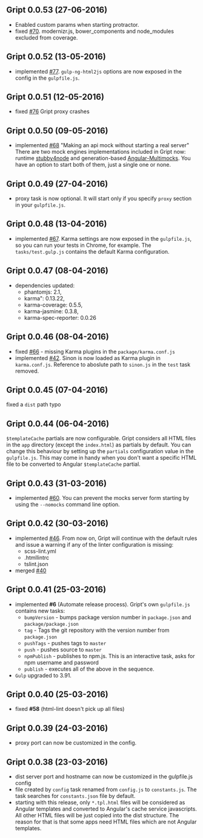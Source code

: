 ## Gript 0.0.53 (27-06-2016)

- Enabled custom params when starting protractor.
- fixed [#70](https://github.com/Nykredit/gript/issues/70). modernizr.js, bower_components and node_modules excluded from coverage.
 

## Gript 0.0.52 (13-05-2016)

- implemented [#77](https://github.com/Nykredit/gript/issues/77).  `gulp-ng-html2js` options are now exposed in the config in the `gulpfile.js`. 

## Gript 0.0.51 (12-05-2016)

- fixed [#76](https://github.com/Nykredit/gript/issues/76) Gript proxy crashes

## Gript 0.0.50 (09-05-2016)

- implemented [#68](https://github.com/Nykredit/gript/issues/68) "Making an api mock without starting a real server"
There are two mock engines implementations included in Gript now: runtime [stubby4node](https://github.com/mrak/stubby4node) and generation-based [Angular-Multimocks](https://github.com/wongatech/angular-multimocks).
You have an option to start both of them, just a single one or none.

## Gript 0.0.49 (27-04-2016)

- proxy task is now optional. It will start only if you specify `proxy` section in your `gulpfile.js`. 

## Gript 0.0.48 (13-04-2016)

- implemented [#67](https://github.com/Nykredit/gript/issues/67). Karma settings are now exposed in the `gulpfile.js`, so you can run your tests in Chrome, for example. The `tasks/test.gulp.js` contains the default Karma configuration. 

## Gript 0.0.47 (08-04-2016)

 - dependencies updated:
    - phantomjs: 2.1,
    - karma": 0.13.22,
    - karma-coverage: 0.5.5,
    - karma-jasmine: 0.3.8,
    - karma-spec-reporter: 0.0.26

## Gript 0.0.46 (08-04-2016)

 - fixed [#66](https://github.com/Nykredit/gript/issues/66) - missing Karma plugins in the `package/karma.conf.js` 
 - implemented [#42](https://github.com/Nykredit/gript/issues/42). Sinon is now loaded as Karma plugin in `karma.conf.js`. Reference to aboslute path to `sinon.js` in the `test` task removed.
 
## Gript 0.0.45 (07-04-2016)
fixed a `dist` path typo

## Gript 0.0.44 (06-04-2016)
`$templateCache` partials are now configurable.
Gript considers all HTML files in the `app` directory (except the `index.html`) as partials by default. 
You can change this behaviour by setting up the `partials` configuration value in the `gulpfile.js`.
This may come in handy when you don't want a specific HTML file to be converted to Angular `$templateCache` partial.


## Gript 0.0.43 (31-03-2016)

 - implemented [#60](https://github.com/Nykredit/gript/issues/60). You can prevent the mocks server form starting by using the `--nomocks` command line option.

## Gript 0.0.42 (30-03-2016)

 - implemented [#46](https://github.com/Nykredit/gript/issues/46). From now on, Gript will continue with the default rules and issue a warning if any of the linter configuration is missing:
    - scss-lint.yml
    - .htmllintrc
    - tslint.json
 - merged [#40](https://github.com/Nykredit/gript/pull/40)
 
## Gript 0.0.41 (25-03-2016)

 - implemented **#6** (Automate release process). Gript's own `gulpfile.js` contains new tasks:
 	- `bumpVersion` - bumps package version number in `package.json` and `package/package.json`
 	- `tag` - Tags the git repository with the version number from `package.json`
 	- `pushTags` - pushes tags to `master`
 	- `push` - pushes source to `master`
 	- `npmPublish` - publishes to npm.js. This is an interactive task, asks for npm username and password
 	- `publish` - executes all of the above in the sequence.
 - `Gulp` upgraded to 3.91.
 
## Gript 0.0.40 (25-03-2016)

 - fixed **#58** (html-lint doesn't pick up all files)

## Gript 0.0.39 (24-03-2016)

 - proxy port can now be customized in the config.

## Gript 0.0.38 (23-03-2016)

 - dist server port and hostname can now be customized in the gulpfile.js config
 - file created by `config` task renamed from `config.js` to `constants.js`. The task searches for `constants.json` file by default.
 - starting with this release, only `*.tpl.html` files will be considered as Angular templates and converted to Angular's cache service javascripts. All other HTML files will be just copied into the dist structure. The reason for that is that some apps need HTML files which are not Angular templates.
